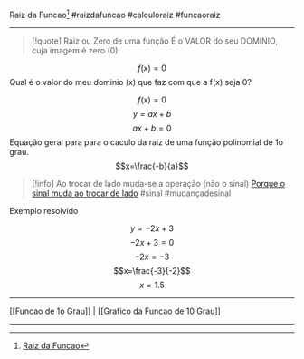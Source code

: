 Raiz da Funcao[^1]
#raizdafuncao #calculoraiz #funcaoraiz
***

>[!quote] Raiz ou Zero de uma função
>É o VALOR do seu DOMINIO, cuja imagem é zero (0)

$$f(x) = 0$$
Qual é o valor do meu dominio (x) que faz com que a f(x) seja 0?

$$f(x) = 0$$
$$y=ax+b$$
$$ax+b=0$$
Equação geral para para o caculo da raiz de uma função polinomial de 1o grau.
$$x=\frac{-b}{a}$$

>[!info] Ao trocar de lado muda-se a operação (não o sinal)
>[Porque o sinal muda ao trocar de lado](https://www.youtube.com/watch?v=VgVbqVtXR-E)
#sinal #mudançadesinal


Exemplo resolvido

$$y= -2x+3$$
$$-2x+3=0$$
$$-2x=-3$$
$$x=\frac{-3}{-2}$$
$$x=1.5$$



***
[[Funcao de 1o Grau]] | [[Grafico da Funcao de 10 Grau]]
***
[^1]: [Raiz da Funcao](https://ford.udemy.com/course/matematica-para-data-science-pre-calculo/learn/lecture/15616324#content)